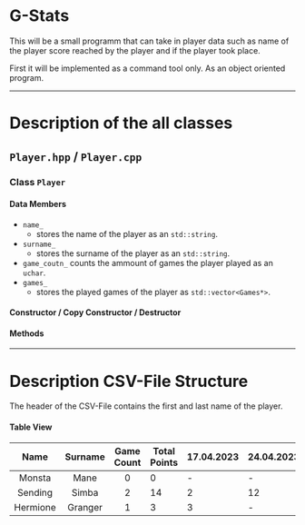 # G-Stats
This will be a small programm that can take in player data such as name of the player score reached by the player and
if the player took place.

First it will be implemented as a command tool only. As an object oriented program.

---

# Description of the all classes

## `Player.hpp` / `Player.cpp`

### Class `Player`
#### Data Members

- `name_`
    - stores the name of the player as an `std::string`.
- `surname_`
    - stores the surname of the player as an `std::string`.
- `game_coutn_` counts the ammount of games the player played as an `uchar`.
- `games_`
    - stores the played games of the player as `std::vector<Games*>`.

#### Constructor / Copy Constructor / Destructor


#### Methods


---

# Description CSV-File Structure
The header of the CSV-File contains the first and last name of the player.
#### Table View

|   Name    | Surname  | Game Count | Total Points  | 17.04.2023 | 24.04.2023 | ... | 
| :------:  | :------: | :--------: | ------------- |---------- | ---------- | --- |
| Monsta    | Mane     | 0          | 0             | -         | -          | ... |
| Sending   | Simba    | 2          | 14            | 2         | 12         | ... |
| Hermione  | Granger  | 1          | 3             | 3         | -          | ... |
